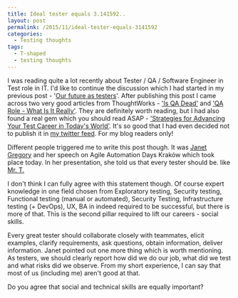 ```yaml
---
title: Ideal tester equals 3.141592..
layout: post
permalink: /2015/11/ideal-tester-equals-3141592
categories:
  - Testing thoughts
tags:
  - T-shaped
  - testing thoughts
---
```


I was reading quite a lot recently about Tester / QA / Software Engineer in Test role in IT. I'd like to continue the discussion which I had started in my previous post - '[Our future as testers](https://www.awesome-testing.com/2015/10/our-future-as-testers.html)'. After publishing this post I came across two very good articles from ThoughtWorks - ['Is QA Dead'](https://www.thoughtworks.com/insights/blog/qa-dead) and ['QA Role - What Is It Really'](https://www.thoughtworks.com/insights/blog/qa-role-what-it-really). They are definitely worth reading, but I had also found a real gem which you should read ASAP - ['Strategies for Advancing Your Test Career in Today's World'](http://www.sqetraining.com/content/strategies-advancing-your-test-career-todays-world). It's so good that I had even decided not to publish it in [my twitter feed](https://twitter.com/s_radzyminski). For my blog readers only!

Different people triggered me to write this post though. It was [Janet Gregory](https://twitter.com/janetgregoryca) and her speech on Agile Automation Days Kraków which took place today. In her presentation, she told us that every tester should be. like [Mr. T.](https://www.artofmanliness.com/articles/to-succeed-in-work-and-life-be-mr-t/)

I don't think I can fully agree with this statement though. Of course expert knowledge in one field chosen from Exploratory testing, Security testing, Functional testing (manual or automated), Security Testing, Infrastructure testing (+ DevOps), UX, BA in indeed required to be successful, but there is more of that. This is the second pillar required to lift our careers - social skills.

Every great tester should collaborate closely with teammates, elicit examples, clarify requirements, ask questions, obtain information, deliver information. Janet pointed out one more thing which is worth mentioning. As testers, we should clearly report how did we do our job, what did we test and what risks did we observe. From my short experience, I can say that most of us (including me) aren't good at that.

Do you agree that social and technical skills are equally important?
